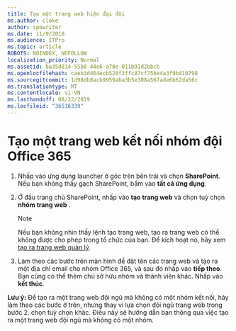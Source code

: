 ```yaml
---
title: Tạo một trang web hiện đại đội
ms.author: clake
author: spowriter
ms.date: 11/9/2018
ms.audience: ITPro
ms.topic: article
ROBOTS: NOINDEX, NOFOLLOW
localization_priority: Normal
ms.assetid: ba35d814-55b8-44e6-a70e-011b91d2bbcb
ms.openlocfilehash: caeb3d464ecb528f3ffc87cf75be4a3f9b410798
ms.sourcegitcommit: 1d98db8acb9959aba3b5e308a567ade6b62da56c
ms.translationtype: MT
ms.contentlocale: vi-VN
ms.lasthandoff: 08/22/2019
ms.locfileid: "36516339"
---
```

# <a name="create-an-office-365-group-connected-team-site"></a>Tạo một trang web kết nối nhóm đội Office 365

1. Nhấp vào ứng dụng launcher ở góc trên bên trái và chọn **SharePoint**. Nếu bạn không thấy gạch SharePoint, bấm vào **tất cả ứng dụng**.
    
2. Ở đầu trang chủ SharePoint, nhấp vào **tạo trang web** và chọn tuỳ chọn **nhóm trang web** . 
    
    > [!NOTE]
    > Nếu bạn không nhìn thấy lệnh tạo trang web, tạo ra trang web có thể không được cho phép trong tổ chức của bạn. Để kích hoạt nó, hãy xem [tạo ra trang web quản lý](https://go.microsoft.com/fwlink/?linkid=2009644). 
  
3. Làm theo các bước trên màn hình để đặt tên các trang web và tạo ra một địa chỉ email cho nhóm Office 365, và sau đó nhấp vào **tiếp theo**. Bạn cũng có thể thêm chủ sở hữu nhóm và thành viên khác. Nhấp vào **kết thúc**.
  
 **Lưu ý:** Để tạo ra một trang web đội ngũ mà không có một nhóm kết nối, hãy làm theo các bước ở trên, nhưng thay vì lựa chọn đội ngũ trang web trong bước 2. chọn tuỳ chọn khác. Điều này sẽ hướng dẫn bạn thông qua việc tạo ra một trang web đội ngũ mà không có một nhóm. 
    

